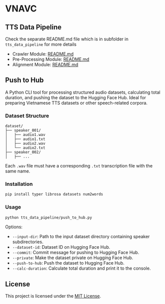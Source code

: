 # VNAVC

## TTS Data Pipeline

Check the separate README.md file which is in subfolder in `tts_data_pipeline` for more details

- Crawler Module: [README.md](tts_data_pipeline/crawler/README.md)
- Pre-Processing Module: [README.md](tts_data_pipeline/pre_processing/README.md)
- Alignment Module: [README.md](tts_data_pipeline/alignment/README.md)

## Push to Hub

A Python CLI tool for processing structured audio datasets, calculating total duration, and pushing the dataset to the Hugging Face Hub. Ideal for preparing Vietnamese TTS datasets or other speech-related corpora.

### Dataset Structure

```
dataset/
├── speaker_001/
│   ├── audio1.wav
│   ├── audio1.txt
│   ├── audio2.wav
│   └── audio2.txt
├── speaker_002/
│   ├── ...
```

Each `.wav` file must have a corresponding `.txt` transcription file with the same name.

### Installation

```bash
pip install typer librosa datasets num2words
```

### Usage

```bash
python tts_data_pipeline/push_to_hub.py
```

Options:

- `--input-dir`: Path to the input dataset directory containing speaker subdirectories.
- `--dataset-id`: Dataset ID on Hugging Face Hub.
- `--commit`: Commit message for pushing to Hugging Face Hub.
- `--private`: Make the dataset private on Hugging Face Hub.
- `--push-to-hub`: Push the dataset to Hugging Face Hub.
- `--calc-duration`: Calculate total duration and print it to the console.

## License

This project is licensed under the [MIT License](LICENSE).
